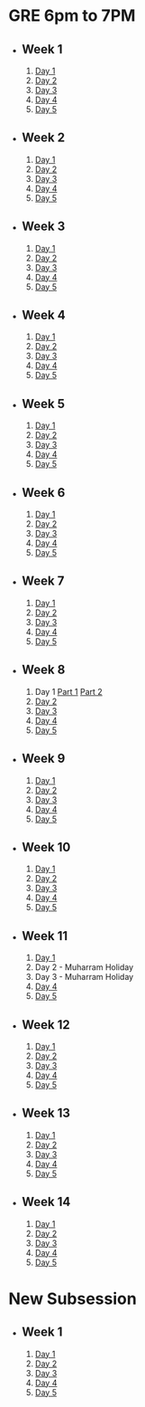 # GRE 6pm to 7PM 

- ## Week 1

   1. [Day 1](https://www.facebook.com/iCodeguru/videos/971831490840490)
   2. [Day 2](https://www.facebook.com/iCodeguru/videos/405301172275093)
   3. [Day 3](https://www.facebook.com/iCodeguru/videos/1348071015838376)
   4. [Day 4](https://www.facebook.com/iCodeguru/videos/1162179318269973)
   5. [Day 5](https://www.facebook.com/iCodeguru/videos/1795439797617963)

- ## Week 2

   1. [Day 1](https://www.facebook.com/iCodeguru/videos/765743462315900)
   2. [Day 2](https://www.facebook.com/iCodeguru/videos/745980551070809)
   3. [Day 3](https://www.facebook.com/iCodeguru/videos/1150999549423222)
   4. [Day 4](https://www.facebook.com/iCodeguru/videos/1692758471465564)
   5. [Day 5](https://www.facebook.com/iCodeguru/videos/1036262521433343)

- ## Week 3

   1. [Day 1](https://www.facebook.com/iCodeguru/videos/1012465450447225)
   2. [Day 2](https://www.facebook.com/iCodeguru/videos/463125772794931)
   3. [Day 3](https://www.facebook.com/iCodeguru/videos/1143491250191971)
   4. [Day 4](https://www.facebook.com/iCodeguru/videos/1416865725658950)
   5. [Day 5](https://www.facebook.com/iCodeguru/videos/3587728814873007)

- ## Week 4

   1. [Day 1](https://www.facebook.com/iCodeguru/videos/414910094760408)
   2. [Day 2](https://www.facebook.com/iCodeguru/videos/963348615328616)
   3. [Day 3](https://www.facebook.com/iCodeguru/videos/373101808620395)
   4. [Day 4](https://www.facebook.com/iCodeguru/videos/422612307335815)
   5. [Day 5](https://www.facebook.com/iCodeguru/videos/771850115091232)

- ## Week 5

   1. [Day 1](https://www.facebook.com/iCodeguru/videos/973434807419768)
   2. [Day 2](https://www.facebook.com/iCodeguru/videos/792538422980289)
   3. [Day 3](https://www.facebook.com/iCodeguru/videos/425252493649375)
   4. [Day 4](https://www.facebook.com/iCodeguru/videos/1795311114624917)
   5. [Day 5](https://www.facebook.com/iCodeguru/videos/405293562493987)

- ## Week 6

   1. [Day 1](https://www.facebook.com/iCodeguru/videos/1220078852522557)
   2. [Day 2](https://www.facebook.com/iCodeguru/videos/1143606090174145)
   3. [Day 3](https://web.facebook.com/iCodeguru/videos/1015157046856343)
   4. [Day 4](https://web.facebook.com/iCodeguru/videos/1585958728644755)
   5. [Day 5](https://web.facebook.com/iCodeguru/videos/1132471404688817)

- ## Week 7

   1. [Day 1](https://web.facebook.com/iCodeguru/videos/1632959307466516)
   2. [Day 2](https://web.facebook.com/iCodeguru/videos/367140153045239)
   3. [Day 3](https://web.facebook.com/iCodeguru/videos/263048853534256)
   4. [Day 4](https://web.facebook.com/iCodeguru/videos/4229228967303427)
   5. [Day 5](https://web.facebook.com/iCodeguru/videos/1819334171908261)

- ## Week 8

   1. Day 1 [Part 1](https://web.facebook.com/iCodeguru/videos/743373238007233) [Part 2](https://web.facebook.com/iCodeguru/videos/1156167955837845)
   2. [Day 2](https://www.facebook.com/iCodeguru/videos/459498296672562)
   3. [Day 3](https://www.facebook.com/iCodeguru/videos/376521952113783)
   4. [Day 4](https://www.facebook.com/iCodeguru/videos/3340227039620188)
   5. [Day 5](https://www.facebook.com/iCodeguru/videos/1166553464468072)

- ## Week 9

   1. [Day 1](https://www.facebook.com/iCodeguru/videos/7710663332362425)
   2. [Day 2](https://www.facebook.com/iCodeguru/videos/1187113775870045)
   3. [Day 3](https://www.facebook.com/iCodeguru/videos/1185223579415638)
   4. [Day 4](https://www.facebook.com/iCodeguru/videos/303400386095506)
   5. [Day 5](https://www.facebook.com/iCodeguru/videos/513423324374930)

- ## Week 10

   1. [Day 1](https://www.facebook.com/iCodeguru/videos/26093675830278309)
   2. [Day 2](https://www.facebook.com/iCodeguru/videos/1595155024392397)
   3. [Day 3](https://www.facebook.com/iCodeguru/videos/503040418890098)
   4. [Day 4](https://www.facebook.com/iCodeguru/videos/1183573859977054)
   5. [Day 5](https://www.facebook.com/iCodeguru/videos/1029027812001590)

- ## Week 11

   1. [Day 1](https://www.facebook.com/iCodeguru/videos/415767657451981)
   2. Day 2 - Muharram Holiday
   3. Day 3 - Muharram Holiday
   4. [Day 4](https://www.facebook.com/iCodeguru/videos/440317572321480)
   5. [Day 5](https://www.facebook.com/iCodeguru/videos/847072630665164)

- ## Week 12

   1. [Day 1](https://www.facebook.com/iCodeguru/videos/2819516118213486)
   2. [Day 2](https://www.facebook.com/iCodeguru/videos/401592799597709)
   3. [Day 3](https://www.facebook.com/iCodeguru/videos/762149925866324)
   4. [Day 4](https://www.facebook.com/iCodeguru/videos/493719796363884)
   5. [Day 5](https://www.facebook.com/iCodeguru/videos/3322384168067508)

- ## Week 13

   1. [Day 1](https://www.facebook.com/iCodeguru/videos/1607978176443781)
   2. [Day 2](https://www.facebook.com/iCodeguru/videos/851662516480462)
   3. [Day 3](https://www.facebook.com/iCodeguru/videos/836007075154884)
   4. [Day 4](https://www.facebook.com/iCodeguru/videos/1298371741138099)
   5. [Day 5]()

- ## Week 14

   1. [Day 1](https://www.facebook.com/iCodeguru/videos/495904116424464)
   2. [Day 2](https://www.facebook.com/iCodeguru/videos/398004309535875)
   3. [Day 3](https://www.facebook.com/iCodeguru/videos/2717945161715418)
   4. [Day 4]()
   5. [Day 5](https://www.facebook.com/iCodeguru/videos/1018134619764120)

# New Subsession

- ## Week 1

   1. [Day 1](https://www.facebook.com/iCodeguru/videos/510474328020569)
   2. [Day 2](https://www.facebook.com/iCodeguru/videos/834924312067733)
   3. [Day 3](https://www.facebook.com/iCodeguru/videos/1212585896429326)
   4. [Day 4](https://www.facebook.com/iCodeguru/videos/2271123123240351)
   5. [Day 5](https://www.facebook.com/iCodeguru/videos/525273883512057)

<!-- - ## Week 2

   1. [Day 1](https://www.facebook.com/iCodeguru/videos/924243332845659)
   2. [Day 2](https://www.facebook.com/iCodeguru/videos/375188185626752)
   3. [Day 3]()
   4. [Day 4]()
   5. [Day 5]() -->

<!-- - ## Week 

   1. [Day 1]()
   2. [Day 2]()
   3. [Day 3]()
   4. [Day 4]()
   5. [Day 5]() -->